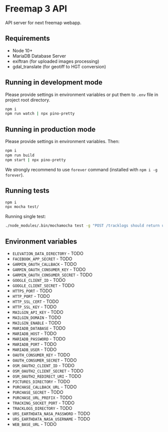 # Freemap 3 API

API server for next freemap webapp.

## Requirements

- Node 10+
- MariaDB Database Server
- exiftran (for uploaded images processing)
- gdal_translate (for geotiff to HGT conversion)

## Running in development mode

Please provide settings in environment variables or put them to `.env` file in project root directory.

```bash
npm i
npm run watch | npx pino-pretty
```

## Running in production mode

Please provide settings in environment variables. Then:

```bash
npm i
npm run build
npm start | npx pino-pretty
```

We strongly recommend to use `forever` command (installed with `npm i -g forever`).

## Running tests

```bash
npm i
npx mocha test/
```

Running single test:

```bash
./node_modules/.bin/mochamocha test -g "POST /tracklogs should return uid"
```

## Environment variables

- `ELEVATION_DATA_DIRECTORY` - TODO
- `FACEBOOK_APP_SECRET` - TODO
- `GARMIN_OAUTH_CALLBACK` - TODO
- `GARMIN_OAUTH_CONSUMER_KEY` - TODO
- `GARMIN_OAUTH_CONSUMER_SECRET` - TODO
- `GOOGLE_CLIENT_ID` - TODO
- `GOOGLE_CLIENT_SECRET` - TODO
- `HTTPS_PORT` - TODO
- `HTTP_PORT` - TODO
- `HTTP_SSL_CERT` - TODO
- `HTTP_SSL_KEY` - TODO
- `MAILGIN_API_KEY` - TODO
- `MAILGIN_DOMAIN` - TODO
- `MAILGIN_ENABLE` - TODO
- `MARIADB_DATABASE` - TODO
- `MARIADB_HOST` - TODO
- `MARIADB_PASSWORD` - TODO
- `MARIADB_PORT` - TODO
- `MARIADB_USER` - TODO
- `OAUTH_CONSUMER_KEY` - TODO
- `OAUTH_CONSUMER_SECRET` - TODO
- `OSM_OAUTH2_CLIENT_ID` - TODO
- `OSM_OAUTH2_CLIENT_SECRET` - TODO
- `OSM_OAUTH2_REDIRECT_URI` - TODO
- `PICTURES_DIRECTORY` - TODO
- `PURCHASE_CALLBACK_URL` - TODO
- `PURCHASE_SECRET` - TODO
- `PURCHASE_URL_PREFIX` - TODO
- `TRACKING_SOCKET_PORT` - TODO
- `TRACKLOGS_DIRECTORY` - TODO
- `URS_EARTHDATA_NASA_PASSWORD` - TODO
- `URS_EARTHDATA_NASA_USERNAME` - TODO
- `WEB_BASE_URL` - TODO
